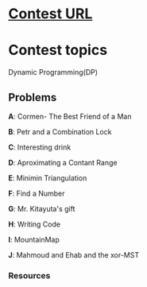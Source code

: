 
# [Contest URL](https://vjudge.net/contest/298120#overview)

# Contest topics
Dynamic Programming(DP)

## Problems
**A**: Cormen- The Best Friend of a Man

**B**: Petr and a Combination Lock

**C**: Interesting drink

**D**: Aproximating a Contant Range

**E**: Minimin Triangulation

**F**: Find a Number

**G**: Mr. Kitayuta's gift

**H**: Writing Code

**I**: MountainMap

**J**: Mahmoud and Ehab and the xor-MST

### Resources
